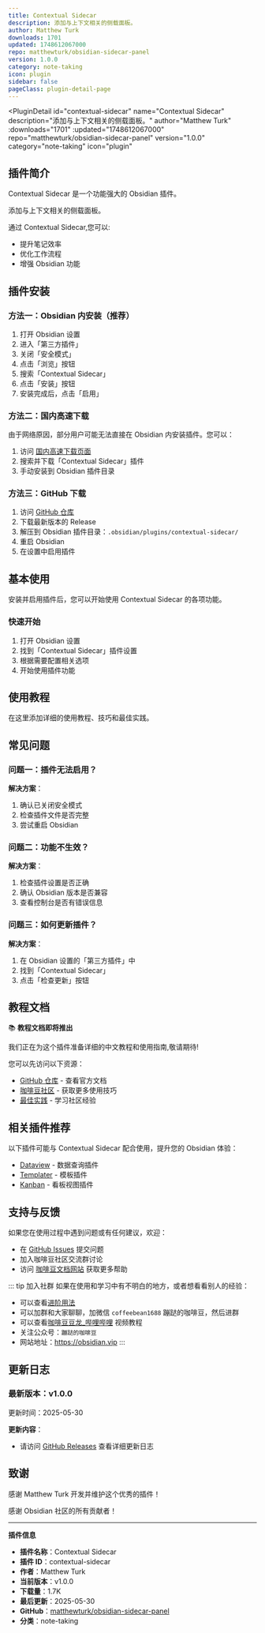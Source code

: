 ```yaml
---
title: Contextual Sidecar
description: 添加与上下文相关的侧载面板。
author: Matthew Turk
downloads: 1701
updated: 1748612067000
repo: matthewturk/obsidian-sidecar-panel
version: 1.0.0
category: note-taking
icon: plugin
sidebar: false
pageClass: plugin-detail-page
---
```


<PluginDetail
  id="contextual-sidecar"
  name="Contextual Sidecar"
  description="添加与上下文相关的侧载面板。"
  author="Matthew Turk"
  :downloads="1701"
  :updated="1748612067000"
  repo="matthewturk/obsidian-sidecar-panel"
  version="1.0.0"
  category="note-taking"
  icon="plugin"
>

<!-- AUTO_GENERATED_START -->
## 插件简介

Contextual Sidecar 是一个功能强大的 Obsidian 插件。

添加与上下文相关的侧载面板。

通过 Contextual Sidecar,您可以:

- 提升笔记效率
- 优化工作流程
- 增强 Obsidian 功能

<!-- AUTO_GENERATED_END -->

<!-- AUTO_GENERATED_START -->
## 插件安装

### 方法一：Obsidian 内安装（推荐）

1. 打开 Obsidian 设置
2. 进入「第三方插件」
3. 关闭「安全模式」
4. 点击「浏览」按钮
5. 搜索「Contextual Sidecar」
6. 点击「安装」按钮
7. 安装完成后，点击「启用」

### 方法二：国内高速下载

由于网络原因，部分用户可能无法直接在 Obsidian 内安装插件。您可以：

1. 访问 [国内高速下载页面](/zh/documentation/obsidian-plugins-download.html)
2. 搜索并下载「Contextual Sidecar」插件
3. 手动安装到 Obsidian 插件目录

### 方法三：GitHub 下载

1. 访问 [GitHub 仓库](https://github.com/matthewturk/obsidian-sidecar-panel)
2. 下载最新版本的 Release
3. 解压到 Obsidian 插件目录：`.obsidian/plugins/contextual-sidecar/`
4. 重启 Obsidian
5. 在设置中启用插件

## 基本使用

安装并启用插件后，您可以开始使用 Contextual Sidecar 的各项功能。

### 快速开始

1. 打开 Obsidian 设置
2. 找到「Contextual Sidecar」插件设置
3. 根据需要配置相关选项
4. 开始使用插件功能

<!-- AUTO_GENERATED_END -->

<!-- CUSTOM_CONTENT_START:tutorial -->
## 使用教程

在这里添加详细的使用教程、技巧和最佳实践。

<!-- CUSTOM_CONTENT_END:tutorial -->

<!-- SHARED_CONTENT_START -->
## 常见问题

### 问题一：插件无法启用？

**解决方案**：
1. 确认已关闭安全模式
2. 检查插件文件是否完整
3. 尝试重启 Obsidian

### 问题二：功能不生效？

**解决方案**：
1. 检查插件设置是否正确
2. 确认 Obsidian 版本是否兼容
3. 查看控制台是否有错误信息

### 问题三：如何更新插件？

**解决方案**：
1. 在 Obsidian 设置的「第三方插件」中
2. 找到「Contextual Sidecar」
3. 点击「检查更新」按钮

## 教程文档

📚 **教程文档即将推出**

我们正在为这个插件准备详细的中文教程和使用指南,敬请期待!

您可以先访问以下资源：
- [GitHub 仓库](https://github.com/matthewturk/obsidian-sidecar-panel) - 查看官方文档
- [咖啡豆社区](/zh/bases/) - 获取更多使用技巧
- [最佳实践](/zh/best-practices/) - 学习社区经验

## 相关插件推荐

以下插件可能与 Contextual Sidecar 配合使用，提升您的 Obsidian 体验：

- [Dataview](/zh/plugins/dataview.html) - 数据查询插件
- [Templater](/zh/plugins/templater-obsidian.html) - 模板插件
- [Kanban](/zh/plugins/obsidian-kanban.html) - 看板视图插件

## 支持与反馈

如果您在使用过程中遇到问题或有任何建议，欢迎：

- 在 [GitHub Issues](https://github.com/matthewturk/obsidian-sidecar-panel/issues) 提交问题
- 加入咖啡豆社区交流群讨论
- 访问 [咖啡豆文档网站](https://obsidian.vip) 获取更多帮助

::: tip 加入社群
如果在使用和学习中有不明白的地方，或者想看看别人的经验：
- 可以查看[进阶用法](/zh/advanced)
- 可以加群和大家聊聊，加微信 `coffeebean1688` 蹦跶的咖啡豆，然后进群
- 可以查看[咖啡豆豆龙_哔哩哔哩](https://space.bilibili.com/618777356) 视频教程
- 关注公众号：`蹦跶的咖啡豆`
- 网站地址：https://obsidian.vip
:::
<!-- SHARED_CONTENT_END -->

<!-- AUTO_GENERATED_START -->
## 更新日志

### 最新版本：v1.0.0

更新时间：2025-05-30

**更新内容**：
- 请访问 [GitHub Releases](https://github.com/matthewturk/obsidian-sidecar-panel/releases) 查看详细更新日志

## 致谢

感谢 Matthew Turk 开发并维护这个优秀的插件！

感谢 Obsidian 社区的所有贡献者！

---

**插件信息**
- **插件名称**：Contextual Sidecar
- **插件 ID**：contextual-sidecar
- **作者**：Matthew Turk
- **当前版本**：v1.0.0
- **下载量**：1.7K
- **最后更新**：2025-05-30
- **GitHub**：[matthewturk/obsidian-sidecar-panel](https://github.com/matthewturk/obsidian-sidecar-panel)
- **分类**：note-taking
<!-- AUTO_GENERATED_END -->

</PluginDetail>

